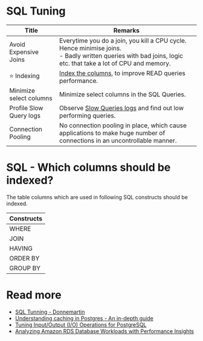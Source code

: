 # SQL Tuning

| Title                   | Remarks                                                                                                                                                        |
|-------------------------|----------------------------------------------------------------------------------------------------------------------------------------------------------------|
| Avoid Expensive Joins   | Everytime you do a join, you kill a CPU cycle. Hence minimise joins.<br/>- Badly written queries with bad joins, logic etc. that take a lot of CPU and memory. |
| :star: Indexing         | [Index the columns](../2_DataStructuresDB/Indexing/Readme.md), to improve READ queries performance.                                                                   |
| Minimize select columns | Minimize select columns in the SQL Queries.                                                                                                                    |
| Profile Slow Query logs | Observe [Slow Queries logs](https://severalnines.com/blog/how-identify-mysql-performance-issues-slow-queries/) and find out low performing queries.            |
| Connection Pooling      | No connection pooling in place, which cause applications to make huge number of connections in an uncontrollable manner.                                       |

# SQL - Which columns should be indexed?

The table columns which are used in following SQL constructs should be indexed.

| Constructs |
|------------|
| WHERE      |
| JOIN       |
| HAVING     |
| ORDER BY   |
| GROUP BY   |

# Read more
- [SQL Tunning - Donnemartin](https://github.com/donnemartin/system-design-primer#sql-tuning)
- [Understanding caching in Postgres - An in-depth guide](https://madusudanan.com/blog/understanding-postgres-caching-in-depth/)
- [Tuning Input/Output (I/O) Operations for PostgreSQL](https://severalnines.com/blog/tuning-io-operations-postgresql/)
- [Analyzing Amazon RDS Database Workloads with Performance Insights](https://aws.amazon.com/blogs/database/analyzing-amazon-rds-database-workload-with-performance-insights/)